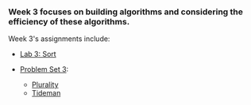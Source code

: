 ### Week 3 focuses on building algorithms and considering the efficiency of these algorithms. 

Week 3's assignments include:
* [Lab 3: Sort](https://cs50.harvard.edu/x/2023/labs/3/)

* [Problem Set 3](https://cs50.harvard.edu/x/2023/psets/3/):
  - [Plurality](https://cs50.harvard.edu/x/2023/psets/3/plurality/)
  - [Tideman](https://cs50.harvard.edu/x/2023/psets/3/tideman/)

